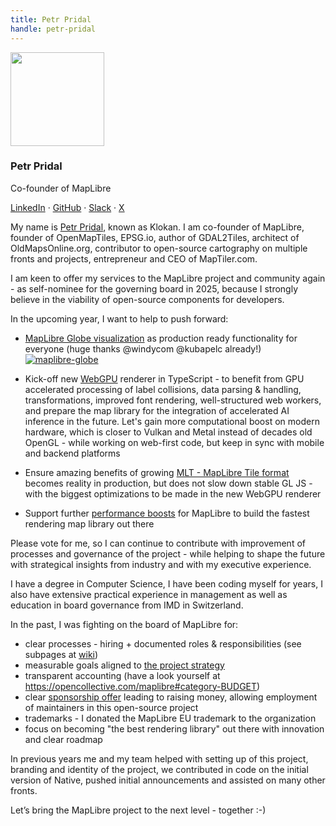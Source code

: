 ```yaml
---
title: Petr Pridal
handle: petr-pridal
---
```


<div class="text-center mb-5">
    <img
        src="https://avatars.githubusercontent.com/u/59284?v=4"
        width="150"
        class="rounded-circle mt-3"
    />
    <h3 class="m-3">Petr Pridal</h3>
    <p>Co-founder of MapLibre</p>
    <p><a href="https://www.linkedin.com/in/klokan/">LinkedIn</a> · <a href="https://github.com/klokan">GitHub</a> · <a href="https://osmus.slack.com/team/UQJSSE2PP">Slack</a> · <a href="https://twitter.com/petrpridal">X</a>
</div>

My name is [Petr Pridal](https://maplibre.org/about/petr/), known as Klokan. I am co-founder of MapLibre, founder of OpenMapTiles, EPSG.io, author of GDAL2Tiles, architect of OldMapsOnline.org, contributor to open-source cartography on multiple fronts and projects, entrepreneur and CEO of MapTiler.com.

I am keen to offer my services to the MapLibre project and community again - as self-nominee for the governing board in 2025, because I strongly believe in the viability of open-source components for developers.

In the upcoming year, I want to help to push forward:

- [MapLibre Globe visualization](https://labs.maptiler.com/showcase/globe/) as production ready functionality for everyone (huge thanks @windycom @kubapelc already!)
  [![maplibre-globe](https://github.com/user-attachments/assets/896961e5-a3fe-4a06-8e85-b3a981450c49)](https://labs.maptiler.com/showcase/globe/)

- Kick-off new [WebGPU](https://en.wikipedia.org/wiki/WebGPU) renderer in TypeScript - to benefit from GPU accelerated processing of label collisions, data parsing & handling, transformations, improved font rendering, well-structured web workers, and prepare the map library for the integration of accelerated AI inference in the future. Let's gain more computational boost on modern hardware, which is closer to Vulkan and Metal instead of decades old OpenGL - while working on web-first code, but keep in sync with mobile and backend platforms
- Ensure amazing benefits of growing [MLT - MapLibre Tile format](https://github.com/maplibre/maplibre-tile-spec) becomes reality in production, but does not slow down stable GL JS - with the biggest optimizations to be made in the new WebGPU renderer
- Support further [performance boosts](https://labs.maptiler.com/sdk-benchmarks/) for MapLibre to build the fastest rendering map library out there

Please vote for me, so I can continue to contribute with improvement of processes and governance of the project - while helping to shape the future with strategical insights from industry and with my executive experience.

I have a degree in Computer Science, I have been coding myself for years, I also have extensive practical experience in management as well as education in board governance from IMD in Switzerland.

In the past, I was fighting on the board of MapLibre for:

- clear processes - hiring + documented roles & responsibilities (see subpages at [wiki](https://github.com/maplibre/maplibre/wiki))
- measurable goals aligned to [the project strategy](https://drive.google.com/file/d/1F5abpGx8VlVse4SHGwxgRRY1wQ29i-0_/view)
- transparent accounting (have a look yourself at https://opencollective.com/maplibre#category-BUDGET)
- clear [sponsorship offer](https://maplibre.org/sponsors/Slide-Deck-MapLibre-Sponsorship-Program.pdf) leading to raising money, allowing employment of maintainers in this open-source project
- trademarks - I donated the MapLibre EU trademark to the organization
- focus on becoming "the best rendering library" out there with innovation and clear roadmap

In previous years me and my team helped with setting up of this project, branding and identity of the project, we contributed in code on the initial version of Native, pushed initial announcements and assisted on many other fronts.

Let’s bring the MapLibre project to the next level - together :-)
